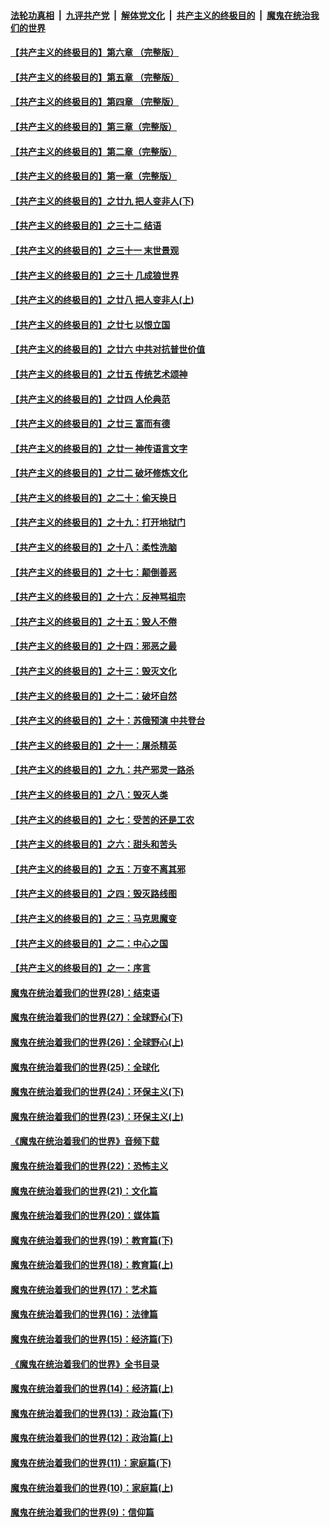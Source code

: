 ####  [法轮功真相](../../../../basic/blob/master/README.md?t=07070131) &nbsp;|&nbsp; [九评共产党](../../../../9ping.md/blob/master/README.md?t=07070131) &nbsp;|&nbsp; [解体党文化](../../../../jtdwh.md/blob/master/README.md?t=07070131)  &nbsp;|&nbsp; [共产主义的终极目的](../../../../gczydzjmd.md/blob/master/README.md?t=07070131) &nbsp;|&nbsp; [魔鬼在统治我们的世界](../../../../mgztzwmdsj.md/blob/master/README.md?t=07070131) 

#### [【共产主义的终极目的】第六章 （完整版）](../pages/nsc422/n11428913.md?t=07070131) 

#### [【共产主义的终极目的】第五章 （完整版）](../pages/nsc422/n11428912.md?t=07070131) 

#### [【共产主义的终极目的】第四章 （完整版）](../pages/nsc422/n11428907.md?t=07070131) 

#### [【共产主义的终极目的】第三章（完整版）](../pages/nsc422/n11428848.md?t=07070131) 

#### [【共产主义的终极目的】第二章（完整版）](../pages/nsc422/n11428831.md?t=07070131) 

#### [【共产主义的终极目的】第一章（完整版）](../pages/nsc422/n11417651.md?t=07070131) 

#### [【共产主义的终极目的】之廿九 把人变非人(下)](../pages/nsc422/n11344140.md?t=07070131) 

#### [【共产主义的终极目的】之三十二 结语](../pages/nsc422/n11360535.md?t=07070131) 

#### [【共产主义的终极目的】之三十一 末世景观](../pages/nsc422/n11351129.md?t=07070131) 

#### [【共产主义的终极目的】之三十 几成狼世界](../pages/nsc422/n11348280.md?t=07070131) 

#### [【共产主义的终极目的】之廿八 把人变非人(上)](../pages/nsc422/n11340492.md?t=07070131) 

#### [【共产主义的终极目的】之廿七 以恨立国](../pages/nsc422/n11336944.md?t=07070131) 

#### [【共产主义的终极目的】之廿六 中共对抗普世价值](../pages/nsc422/n11324785.md?t=07070131) 

#### [【共产主义的终极目的】之廿五 传统艺术颂神](../pages/nsc422/n11296396.md?t=07070131) 

#### [【共产主义的终极目的】之廿四 人伦典范](../pages/nsc422/n11296397.md?t=07070131) 

#### [【共产主义的终极目的】之廿三 富而有德](../pages/nsc422/n11283598.md?t=07070131) 

#### [【共产主义的终极目的】之廿一 神传语言文字](../pages/nsc422/n11263265.md?t=07070131) 

#### [【共产主义的终极目的】之廿二 破坏修炼文化](../pages/nsc422/n11245728.md?t=07070131) 

#### [【共产主义的终极目的】之二十：偷天换日](../pages/nsc422/n11238846.md?t=07070131) 

#### [【共产主义的终极目的】之十九：打开地狱门](../pages/nsc422/n11206376.md?t=07070131) 

#### [【共产主义的终极目的】之十八：柔性洗脑](../pages/nsc422/n11199994.md?t=07070131) 

#### [【共产主义的终极目的】之十七：颠倒善恶](../pages/nsc422/n11179782.md?t=07070131) 

#### [【共产主义的终极目的】之十六：反神骂祖宗](../pages/nsc422/n11166798.md?t=07070131) 

#### [【共产主义的终极目的】之十五：毁人不倦](../pages/nsc422/n11166792.md?t=07070131) 

#### [【共产主义的终极目的】之十四：邪恶之最](../pages/nsc422/n11150249.md?t=07070131) 

#### [【共产主义的终极目的】之十三：毁灭文化](../pages/nsc422/n11135227.md?t=07070131) 

#### [【共产主义的终极目的】之十二：破坏自然](../pages/nsc422/n11135214.md?t=07070131) 

#### [【共产主义的终极目的】之十：苏俄预演 中共登台](../pages/nsc422/n11118424.md?t=07070131) 

#### [【共产主义的终极目的】之十一：屠杀精英](../pages/nsc422/n11118442.md?t=07070131) 

#### [【共产主义的终极目的】之九：共产邪灵一路杀](../pages/nsc422/n11114139.md?t=07070131) 

#### [【共产主义的终极目的】之八：毁灭人类](../pages/nsc422/n11108503.md?t=07070131) 

#### [【共产主义的终极目的】之七：受苦的还是工农](../pages/nsc422/n11101809.md?t=07070131) 

#### [【共产主义的终极目的】之六：甜头和苦头](../pages/nsc422/n11096971.md?t=07070131) 

#### [【共产主义的终极目的】之五：万变不离其邪](../pages/nsc422/n11091285.md?t=07070131) 

#### [【共产主义的终极目的】之四：毁灭路线图](../pages/nsc422/n11086284.md?t=07070131) 

#### [【共产主义的终极目的】之三：马克思魔变](../pages/nsc422/n11061941.md?t=07070131) 

#### [【共产主义的终极目的】之二：中心之国](../pages/nsc422/n11047728.md?t=07070131) 

#### [【共产主义的终极目的】之一：序言](../pages/nsc422/n11086077.md?t=07070131) 

#### [魔鬼在统治着我们的世界(28)：结束语](../pages/nsc422/n10936246.md?t=07070131) 

#### [魔鬼在统治着我们的世界(27)：全球野心(下)](../pages/nsc422/n10928319.md?t=07070131) 

#### [魔鬼在统治着我们的世界(26)：全球野心(上)](../pages/nsc422/n10900318.md?t=07070131) 

#### [魔鬼在统治着我们的世界(25)：全球化](../pages/nsc422/n10788205.md?t=07070131) 

#### [魔鬼在统治着我们的世界(24)：环保主义(下)](../pages/nsc422/n10695307.md?t=07070131) 

#### [魔鬼在统治着我们的世界(23)：环保主义(上)](../pages/nsc422/n10688613.md?t=07070131) 

#### [《魔鬼在统治着我们的世界》音频下载](../pages/nsc422/n10635553.md?t=07070131) 

#### [魔鬼在统治着我们的世界(22)：恐怖主义](../pages/nsc422/n10614727.md?t=07070131) 

#### [魔鬼在统治着我们的世界(21)：文化篇](../pages/nsc422/n10597706.md?t=07070131) 

#### [魔鬼在统治着我们的世界(20)：媒体篇](../pages/nsc422/n10586579.md?t=07070131) 

#### [魔鬼在统治着我们的世界(19)：教育篇(下)](../pages/nsc422/n10564808.md?t=07070131) 

#### [魔鬼在统治着我们的世界(18)：教育篇(上)](../pages/nsc422/n10526970.md?t=07070131) 

#### [魔鬼在统治着我们的世界(17)：艺术篇](../pages/nsc422/n10499093.md?t=07070131) 

#### [魔鬼在统治着我们的世界(16)：法律篇](../pages/nsc422/n10485969.md?t=07070131) 

#### [魔鬼在统治着我们的世界(15)：经济篇(下)](../pages/nsc422/n10469975.md?t=07070131) 

#### [《魔鬼在统治着我们的世界》全书目录](../pages/nsc422/n10464261.md?t=07070131) 

#### [魔鬼在统治着我们的世界(14)：经济篇(上)](../pages/nsc422/n10457370.md?t=07070131) 

#### [魔鬼在统治着我们的世界(13)：政治篇(下)](../pages/nsc422/n10448270.md?t=07070131) 

#### [魔鬼在统治着我们的世界(12)：政治篇(上)](../pages/nsc422/n10444576.md?t=07070131) 

#### [魔鬼在统治着我们的世界(11)：家庭篇(下)](../pages/nsc422/n10440961.md?t=07070131) 

#### [魔鬼在统治着我们的世界(10)：家庭篇(上)](../pages/nsc422/n10435448.md?t=07070131) 

#### [魔鬼在统治着我们的世界(9)：信仰篇](../pages/nsc422/n10432159.md?t=07070131) 

